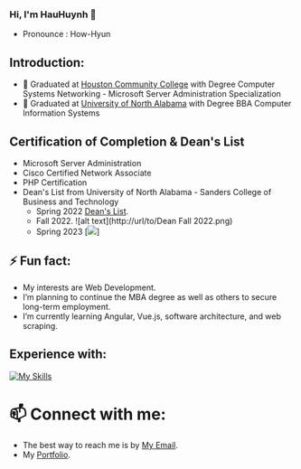 ### Hi, I'm HauHuynh 👋
- Pronounce : How-Hyun

## Introduction:
- 💼 Graduated at [Houston Community College](https://www.hccs.edu/) with Degree Computer Systems Networking - Microsoft Server Administration Specialization
- 💼 Graduated at [University of North Alabama](https://una.edu/) with Degree BBA Computer Information Systems

## Certification of Completion & Dean's List
- Microsoft Server Administration
- Cisco Certified Network Associate
- PHP Certification
- Dean's List from University of North Alabama - Sanders College of Business and Technology
   + Spring 2022  [Dean's List](<img src="Dean Spring 2022.png" alt="asasa" width="200" height="200">).
   + Fall 2022.   ![alt text](http://url/to/Dean Fall 2022.png)
   + Spring 2023 [<img src="img/Dean Spring 2023.png">]

## ⚡ Fun fact:
- My interests are Web Development.
- I’m planning to continue the MBA degree as well as others to secure long-term employment.
- I’m currently learning Angular, Vue.js, software architecture, and web scraping.

## Experience with:
[![My Skills](https://skillicons.dev/icons?i=aws,bash,bootstrap,cs,codepen,css,heroku,docker,eclipse,express,gcp,git,github,html,java,js,jquery,linux,md,mongodb,mysql,nodejs,php,powershell,pr,py,replit,selenium,visualstudio,vscode,&perline=16&theme=dark)](https://skillicons.dev)

# 📫 Connect with me:
- The best way to reach me is by [My Email](mailto:huynhanhhau90@gmail.com).
- My [Portfolio](https://hauhuynh90.github.io/Foxtrot/).

